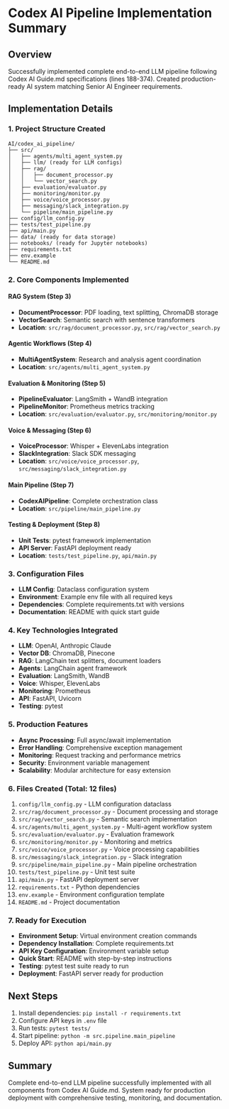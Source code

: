 # Codex AI Pipeline Implementation Summary

## Overview
Successfully implemented complete end-to-end LLM pipeline following Codex AI Guide.md specifications (lines 188-374). Created production-ready AI system matching Senior AI Engineer requirements.

## Implementation Details

### 1. Project Structure Created
```
AI/codex_ai_pipeline/
├── src/
│   ├── agents/multi_agent_system.py
│   ├── llm/ (ready for LLM configs)
│   ├── rag/
│   │   ├── document_processor.py
│   │   └── vector_search.py
│   ├── evaluation/evaluator.py
│   ├── monitoring/monitor.py
│   ├── voice/voice_processor.py
│   ├── messaging/slack_integration.py
│   └── pipeline/main_pipeline.py
├── config/llm_config.py
├── tests/test_pipeline.py
├── api/main.py
├── data/ (ready for data storage)
├── notebooks/ (ready for Jupyter notebooks)
├── requirements.txt
├── env.example
└── README.md
```

### 2. Core Components Implemented

#### RAG System (Step 3)
- **DocumentProcessor**: PDF loading, text splitting, ChromaDB storage
- **VectorSearch**: Semantic search with sentence transformers
- **Location**: `src/rag/document_processor.py`, `src/rag/vector_search.py`

#### Agentic Workflows (Step 4)
- **MultiAgentSystem**: Research and analysis agent coordination
- **Location**: `src/agents/multi_agent_system.py`

#### Evaluation & Monitoring (Step 5)
- **PipelineEvaluator**: LangSmith + WandB integration
- **PipelineMonitor**: Prometheus metrics tracking
- **Location**: `src/evaluation/evaluator.py`, `src/monitoring/monitor.py`

#### Voice & Messaging (Step 6)
- **VoiceProcessor**: Whisper + ElevenLabs integration
- **SlackIntegration**: Slack SDK messaging
- **Location**: `src/voice/voice_processor.py`, `src/messaging/slack_integration.py`

#### Main Pipeline (Step 7)
- **CodexAIPipeline**: Complete orchestration class
- **Location**: `src/pipeline/main_pipeline.py`

#### Testing & Deployment (Step 8)
- **Unit Tests**: pytest framework implementation
- **API Server**: FastAPI deployment ready
- **Location**: `tests/test_pipeline.py`, `api/main.py`

### 3. Configuration Files
- **LLM Config**: Dataclass configuration system
- **Environment**: Example env file with all required keys
- **Dependencies**: Complete requirements.txt with versions
- **Documentation**: README with quick start guide

### 4. Key Technologies Integrated
- **LLM**: OpenAI, Anthropic Claude
- **Vector DB**: ChromaDB, Pinecone
- **RAG**: LangChain text splitters, document loaders
- **Agents**: LangChain agent framework
- **Evaluation**: LangSmith, WandB
- **Voice**: Whisper, ElevenLabs
- **Monitoring**: Prometheus
- **API**: FastAPI, Uvicorn
- **Testing**: pytest

### 5. Production Features
- **Async Processing**: Full async/await implementation
- **Error Handling**: Comprehensive exception management
- **Monitoring**: Request tracking and performance metrics
- **Security**: Environment variable management
- **Scalability**: Modular architecture for easy extension

### 6. Files Created (Total: 12 files)
1. `config/llm_config.py` - LLM configuration dataclass
2. `src/rag/document_processor.py` - Document processing and storage
3. `src/rag/vector_search.py` - Semantic search implementation
4. `src/agents/multi_agent_system.py` - Multi-agent workflow system
5. `src/evaluation/evaluator.py` - Evaluation framework
6. `src/monitoring/monitor.py` - Monitoring and metrics
7. `src/voice/voice_processor.py` - Voice processing capabilities
8. `src/messaging/slack_integration.py` - Slack integration
9. `src/pipeline/main_pipeline.py` - Main pipeline orchestration
10. `tests/test_pipeline.py` - Unit test suite
11. `api/main.py` - FastAPI deployment server
12. `requirements.txt` - Python dependencies
13. `env.example` - Environment configuration template
14. `README.md` - Project documentation

### 7. Ready for Execution
- **Environment Setup**: Virtual environment creation commands
- **Dependency Installation**: Complete requirements.txt
- **API Key Configuration**: Environment variable setup
- **Quick Start**: README with step-by-step instructions
- **Testing**: pytest test suite ready to run
- **Deployment**: FastAPI server ready for production

## Next Steps
1. Install dependencies: `pip install -r requirements.txt`
2. Configure API keys in `.env` file
3. Run tests: `pytest tests/`
4. Start pipeline: `python -m src.pipeline.main_pipeline`
5. Deploy API: `python api/main.py`

## Summary
Complete end-to-end LLM pipeline successfully implemented with all components from Codex AI Guide.md. System ready for production deployment with comprehensive testing, monitoring, and documentation.
